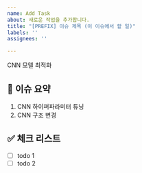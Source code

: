 ```yaml
---
name: Add Task
about: 새로운 작업을 추가합니다.
title: "[PREFIX] 이슈 제목 (이 이슈에서 할 일)"
labels: ''
assignees: ''

---
```


CNN 모델 최적화

## 🍎 이슈 요약
1. CNN 하이퍼파라미터 튜닝
2. CNN 구조 변경

## ✅ 체크 리스트

- [ ] todo 1
- [ ] todo 2
